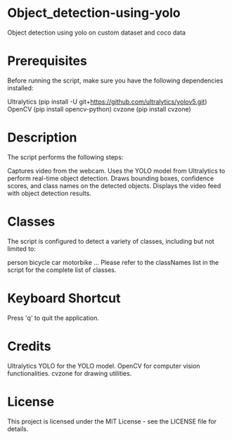 # Object_detection-using-yolo

Object detection using yolo on custom dataset and coco data

# Prerequisites
Before running the script, make sure you have the following dependencies installed:

Ultralytics (pip install -U git+https://github.com/ultralytics/yolov5.git)
OpenCV (pip install opencv-python)
cvzone (pip install cvzone)



# Description
The script performs the following steps:

Captures video from the webcam.
Uses the YOLO model from Ultralytics to perform real-time object detection.
Draws bounding boxes, confidence scores, and class names on the detected objects.
Displays the video feed with object detection results.

# Classes
The script is configured to detect a variety of classes, including but not limited to:

person
bicycle
car
motorbike
...
Please refer to the classNames list in the script for the complete list of classes.


# Keyboard Shortcut
Press 'q' to quit the application.

# Credits
Ultralytics YOLO for the YOLO model.
OpenCV for computer vision functionalities.
cvzone for drawing utilities.

# License
This project is licensed under the MIT License - see the LICENSE file for details.
